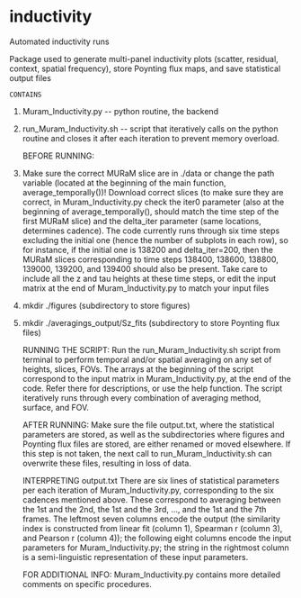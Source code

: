 # inductivity
Automated inductivity runs

Package used to generate multi-panel inductivity plots (scatter, residual, context, spatial frequency), store Poynting flux maps, and save statistical output files

	CONTAINS
1) Muram_Inductivity.py -- python routine, the backend 
2) run_Muram_Inductivity.sh -- script that iteratively calls on the python routine and closes it after each iteration to prevent memory overload. 

	BEFORE RUNNING: 
1) Make sure the correct MURaM slice are in ./data or change the path variable (located at the beginning of the main function, average_temporally())! Download correct slices (to make sure they are correct, in Muram_Inductivity.py check the iter0 parameter (also at the beginning of average_temporally(), should match the time step of the first MURaM slice) and the delta_iter parameter (same locations, determines cadence). The code currently runs through six time steps excluding the initial one (hence the number of subplots in each row), so for instance, if the initial one is 138200 and delta_iter=200, then the MURaM slices corresponding to time steps 138400, 138600, 138800, 139000, 139200, and 139400 should also be present. Take care to include all the z and tau heights at these time steps, or edit the input matrix at the end of Muram_Inductivity.py to match your input files
2) mkdir ./figures (subdirectory to store figures)
3) mkdir ./averagings_output/Sz_fits (subdirectory to store Poynting flux files)

	RUNNING THE SCRIPT:
Run the run_Muram_Inductivity.sh script from terminal to perform temporal and/or spatial averaging on any set of heights, slices, FOVs. The arrays at the beginning of the script correspond to the input matrix in Muram_Inductivity.py, at the end of the code. Refer there for descriptions, or use the help function. The script iteratively runs through every combination of averaging method, surface, and FOV.

	AFTER RUNNING:
Make sure the file output.txt, where the statistical parameters are stored, as well as the subdirectories where figures and Poynting flux files are stored, are either renamed or moved elsewhere. If this step is not taken, the next call to run_Muram_Inductivity.sh can overwrite these files, resulting in loss of data.

	INTERPRETING output.txt
There are six lines of statistical parameters per each iteration of Muram_Inductivity.py, corresponding to the six cadences mentioned above. These correspond to averaging between the 1st and the 2nd, the 1st and the 3rd, ..., and the 1st and the 7th frames.
The leftmost seven columns encode the output (the similarity index is constructed from linear fit (column 1), Spearman r (column 3), and Pearson r (column 4)); the following eight columns encode the input parameters for Muram_Inductivity.py; the string in the rightmost column is a semi-linguistic representation of these input parameters.

	FOR ADDITIONAL INFO:
Muram_Inductivity.py contains more detailed comments on specific procedures.
